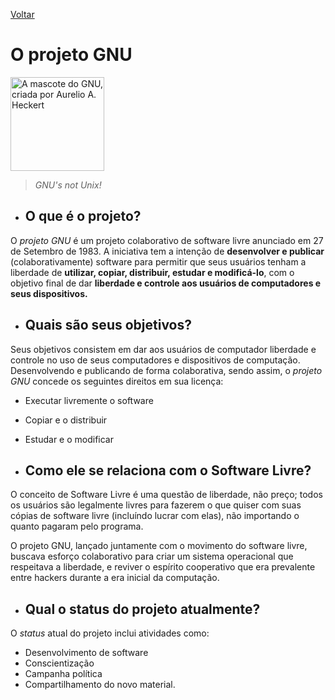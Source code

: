 [Voltar](intro.md)

O projeto GNU
====

<img alt="A mascote do GNU, criada por Aurelio A. Heckert" src="https://upload.wikimedia.org/wikipedia/en/thumb/2/22/Heckert_GNU_white.svg/1024px-Heckert_GNU_white.svg.png" width="150px" height="auto" />

>*GNU's not Unix!*

- ## O que é o projeto?

O *projeto GNU* é um projeto colaborativo de software livre anunciado em 27 de Setembro de 1983. A iniciativa tem a intenção de **desenvolver e publicar** (colaborativamente) software para permitir que seus usuários tenham a liberdade de **utilizar, copiar, distribuir, estudar e modificá-lo**, com o objetivo final de dar **liberdade e controle aos usuários de computadores e seus dispositivos.**

- ## Quais são seus objetivos?
Seus objetivos consistem em dar aos usuários de computador liberdade e controle no uso de seus computadores e dispositivos de computação. Desenvolvendo e publicando de forma colaborativa, sendo assim, o *projeto GNU* concede os seguintes direitos em sua licença:
- Executar livremente o software
- Copiar e o distribuir
- Estudar e o modificar

- ## Como ele se relaciona com o Software Livre?
O conceito de Software Livre é uma questão de liberdade, não preço; todos os usuários são legalmente livres para fazerem o que quiser com suas cópias de software livre (incluíndo lucrar com elas), não importando o quanto pagaram pelo programa. 

O projeto GNU, lançado juntamente com o movimento do software livre, buscava esforço colaborativo para criar um sistema operacional que respeitava a liberdade, e reviver o espírito cooperativo que era prevalente entre hackers durante a era inicial da computação.

- ## Qual o status do projeto atualmente?
O *status* atual do projeto inclui atividades como:
- Desenvolvimento de software
- Conscientização
- Campanha política
- Compartilhamento do novo material.
